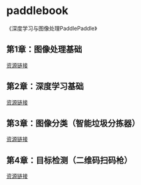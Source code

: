 # paddlebook
《深度学习与图像处理PaddlePaddle》

## 第1章：图像处理基础
[资源链接](https://aistudio.baidu.com/datasetdetail/253430)

## 第2章：深度学习基础
[资源链接](https://aistudio.baidu.com/datasetdetail/252154)

## 第3章：图像分类（智能垃圾分拣器）
[资源链接](https://aistudio.baidu.com/datasetdetail/251514)

## 第4章：目标检测（二维码扫码枪）
[资源链接](https://aistudio.baidu.com/datasetdetail/103078)

